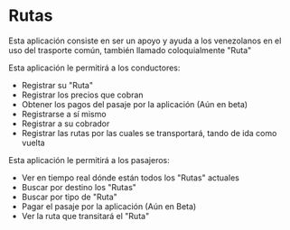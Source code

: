 # Rutas
Esta aplicación consiste en ser un apoyo y ayuda a los venezolanos en el uso del trasporte común, también llamado coloquialmente "Ruta"

Esta aplicación le permitirá a los conductores: 
- Registrar su "Ruta"
- Registrar los precios que cobran
- Obtener los pagos del pasaje por la aplicación (Aún en beta)
- Registrarse a sí mismo
- Registrar a su cobrador
- Registrar las rutas por las cuales se transportará, tando de ida como vuelta

Esta aplicación le permitirá a los pasajeros: 
- Ver en tiempo real dónde están todos los "Rutas" actuales
- Buscar por destino los "Rutas"
- Buscar por tipo de "Ruta"
- Pagar el pasaje por la aplicación (Aún en Beta)
- Ver la ruta que transitará el "Ruta"
